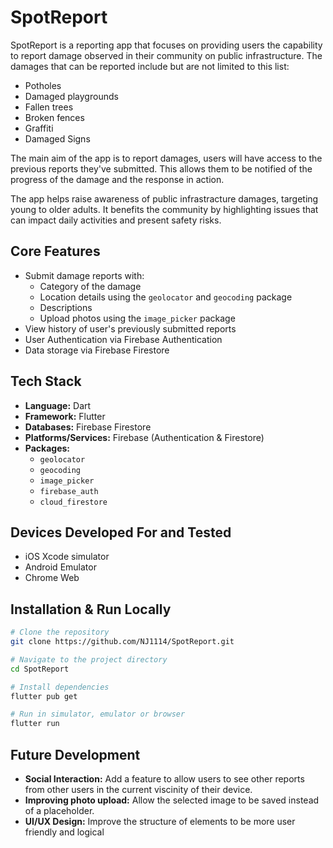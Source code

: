 # SpotReport

SpotReport is a reporting app that focuses on providing users the capability to report damage observed in their community on public infrastructure. The damages that can be reported include but are not limited to this list:

- Potholes
- Damaged playgrounds
- Fallen trees
- Broken fences
- Graffiti
- Damaged Signs

The main aim of the app is to report damages, users will have access to the previous reports they've submitted. This allows them to be notified of the progress of the damage and the response in action.

The app helps raise awareness of public infrastracture damages, targeting young to older adults. It benefits the community by highlighting issues that can impact daily activities and present safety risks.

## Core Features

- Submit damage reports with:
  - Category of the damage
  - Location details using the `geolocator` and `geocoding` package
  - Descriptions
  - Upload photos using the `image_picker` package
- View history of user's previously submitted reports
- User Authentication via Firebase Authentication
- Data storage via Firebase Firestore

## Tech Stack

- **Language:** Dart
- **Framework:** Flutter
- **Databases:** Firebase Firestore
- **Platforms/Services:** Firebase (Authentication & Firestore)
- **Packages:**
  - `geolocator`
  - `geocoding`
  - `image_picker`
  - `firebase_auth`
  - `cloud_firestore`

## Devices Developed For and Tested

- iOS Xcode simulator
- Android Emulator
- Chrome Web

## Installation & Run Locally

```bash
# Clone the repository
git clone https://github.com/NJ1114/SpotReport.git

# Navigate to the project directory
cd SpotReport

# Install dependencies
flutter pub get

# Run in simulator, emulator or browser
flutter run
```

## Future Development

- **Social Interaction:** Add a feature to allow users to see other reports from other users in the current viscinity of their device.
- **Improving photo upload:** Allow the selected image to be saved instead of a placeholder.
- **UI/UX Design:** Improve the structure of elements to be more user friendly and logical
